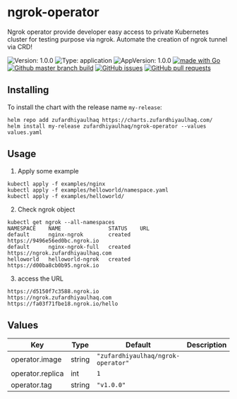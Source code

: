 # ngrok-operator

Ngrok operator provide developer easy access to private Kubernetes cluster for testing purpose via ngrok. Automate the creation of ngrok tunnel via CRD!

![Version: 1.0.0](https://img.shields.io/badge/Version-1.0.0-informational?style=flat-square) ![Type: application](https://img.shields.io/badge/Type-application-informational?style=flat-square) ![AppVersion: 1.0.0](https://img.shields.io/badge/AppVersion-1.0.0-informational?style=flat-square) [![made with Go](https://img.shields.io/badge/made%20with-Go-brightgreen)](http://golang.org) [![Github master branch build](https://img.shields.io/github/workflow/status/zufardhiyaulhaq/ngrok-operator/Master)](https://github.com/zufardhiyaulhaq/ngrok-operator/actions/workflows/master.yml) [![GitHub issues](https://img.shields.io/github/issues/zufardhiyaulhaq/ngrok-operator)](https://github.com/zufardhiyaulhaq/ngrok-operator/issues) [![GitHub pull requests](https://img.shields.io/github/issues-pr/zufardhiyaulhaq/ngrok-operator)](https://github.com/zufardhiyaulhaq/ngrok-operator/pulls)

## Installing

To install the chart with the release name `my-release`:

```console
helm repo add zufardhiyaulhaq https://charts.zufardhiyaulhaq.com/
helm install my-release zufardhiyaulhaq/ngrok-operator --values values.yaml
```

## Usage
1. Apply some example
```console
kubectl apply -f examples/nginx
kubectl apply -f examples/helloworld/namespace.yaml
kubectl apply -f examples/helloworld/
```
2. Check ngrok object
```console
kubectl get ngrok --all-namespaces
NAMESPACE    NAME               STATUS    URL
default      nginx-ngrok        created   https://9496e56ed0bc.ngrok.io
default      nginx-ngrok-full   created   https://ngrok.zufardhiyaulhaq.com
helloworld   helloworld-ngrok   created   https://d00ba8cb0b95.ngrok.io
```
3. access the URL
```console
https://d5150f7c3588.ngrok.io
https://ngrok.zufardhiyaulhaq.com
https://fa03f71fbe18.ngrok.io/hello
```

## Values

| Key | Type | Default | Description |
|-----|------|---------|-------------|
| operator.image | string | `"zufardhiyaulhaq/ngrok-operator"` |  |
| operator.replica | int | `1` |  |
| operator.tag | string | `"v1.0.0"` |  |

